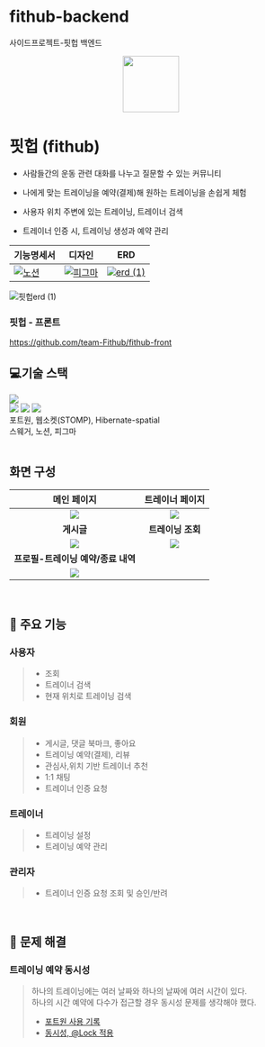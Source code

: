 # fithub-backend
사이드프로젝트-핏헙 백엔드

<img src="https://github.com/team-Fithub/fithub-backend/assets/68698007/171d1320-a023-413e-a833-6ca9ed57b97c" style="display: block; margin: 0 auto; height: 100px; width: 100px;" />

# 핏헙 (fithub)
- 사람들간의 운동 관련 대화를 나누고 질문할 수 있는 커뮤니티
- 나에게 맞는 트레이닝을 예약(결제)해 원하는 트레이닝을 손쉽게 체험
- 사용자 위치 주변에 있는 트레이닝, 트레이너 검색

- 트레이너 인증 시, 트레이닝 생성과 예약 관리

|기능명세서|디자인|ERD|
|---|---|---|
|[![노션](https://github.com/team-Fithub/fithub-backend/assets/68698007/61847bc3-133e-4aa8-88b7-2e08e50d5213)](https://ludicrous-nymphea-84f.notion.site/11ee8f551dec4f5cbee4ad2747b508c2?v=15d4ea2ea2e7438aa25b43ca9435a223&pvs=4)|[![피그마](https://github.com/team-Fithub/fithub-backend/assets/68698007/765064d9-20d7-4418-95d9-c2a42b748088)](https://www.figma.com/file/zxBCG5b4thUB794rg94SkP/Fithub?type=design&node-id=0-1&mode=design&t=CTbCcK3s0fDCrymb-0)|[![erd (1)](https://github.com/team-Fithub/fithub-backend/assets/68698007/8794f608-302f-4653-87ff-d2147b452761)](https://www.erdcloud.com/d/8RSKbMLuBKGmRrCNk)|

![핏헙erd (1)](https://github.com/team-Fithub/fithub-backend/assets/68698007/0893b00d-431a-4553-9629-d71fb39d15c2)


### 핏헙 - 프론트
https://github.com/team-Fithub/fithub-front

## 💻기술 스택
<div> 
  <img src="https://img.shields.io/badge/spring%20Boot-6DB33F?style=for-the-badge&logo=springBoot&logoColor=white"/>
  <br>
  <img src="https://img.shields.io/badge/Amazon%20EC2-FF9900?style=for-the-badge&logo=AmazonEC2&logoColor=white"/>
  <img src="https://img.shields.io/badge/Redis-DC382D?style=for-the-badge&logo=Redis&logoColor=white"/>
  <img src="https://img.shields.io/badge/MariaDB-003545?style=for-the-badge&logo=MariaDB&logoColor=white"/>
  <br>
  포트원, 웹소켓(STOMP), Hibernate-spatial
  <br>
  스웨거, 노션, 피그마

</div>
<br>

## 화면 구성
| 메인 페이지  |  트레이너 페이지   |
| :-------------------------------------------: | :------------: |
|  <img src="https://github.com/team-Fithub/fithub-backend/assets/68698007/28b960d3-7a89-48ab-84e3-c52d57d76ceb"/> |  <img src="https://github.com/team-Fithub/fithub-backend/assets/68698007/f18aa8aa-f82e-4caa-b536-3a454408ca5e"/>|  
| **게시글**  |  **트레이닝 조회** |  
| <img src="https://github.com/team-Fithub/fithub-backend/assets/68698007/3109ca9f-a21d-47f7-bd4d-7b9ba0326574"/>   |  <img src="https://github.com/team-Fithub/fithub-backend/assets/68698007/e45bacfb-5381-40a4-8c10-7828bd968908"/>     |
| **프로필-트레이닝 예약/종료 내역** ||
| <img src="https://github.com/team-Fithub/fithub-front/assets/68698007/d3a0eed5-ddb5-4eec-b58d-86361c3cbac9"/> ||

<br>

## 📄 주요 기능
### 사용자
> - 조회    
> - 트레이너 검색    
> - 현재 위치로 트레이닝 검색    

### 회원
> - 게시글, 댓글 북마크, 좋아요
> - 트레이닝 예약(결제), 리뷰
> - 관심사,위치 기반 트레이너 추천
> - 1:1 채팅
> - 트레이너 인증 요청

### 트레이너
> - 트레이닝 설정
> - 트레이닝 예약 관리

### 관리자
> - 트레이너 인증 요청 조회 및 승인/반려

<br>

## 👀 문제 해결
### 트레이닝 예약 동시성
> 하나의 트레이닝에는 여러 날짜와 하나의 날짜에 여러 시간이 있다.    
> 하나의 시간 예약에 다수가 접근할 경우 동시성 문제를 생각해야 했다.
> - [포트원 사용 기록](https://darkened-jar-dc8.notion.site/Fithub-PortOne-API-429cac94bd834f33aea0843dc00b614d?pvs=4)
> - [동시성, @Lock 적용](https://darkened-jar-dc8.notion.site/Fithub-Lock-e474e9c6cdcc4b84a368551b45031fd4?pvs=4)
